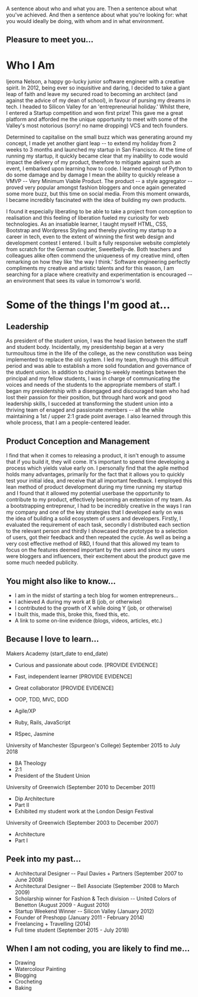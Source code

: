 A sentence about who and what you are. Then a sentence about what you've achieved. And then a sentence about what you're looking for: what you would ideally be doing, with whom and in what environment.

## Pleasure to meet you...

# Who I Am

Ijeoma Nelson, a happy go-lucky junior software engineer with a creative spirit. In 2012, being ever so inquisitive and daring, I decided to take a giant leap of faith and leave my secured road to becoming an architect (and against the advice of my dean of school), in favour of pursing my dreams in tech. I headed to Silicon Valley for an 'entrepreneurial holiday.' Whilst there, I entered a Startup competition and won first prize! This gave me a great platform and afforded me the unique opportunity to meet with some of the Valley's most notorious (sorry! no name dropping) VCS and tech founders.

Determined to capitalise on the small buzz which was generating around my concept, I made yet another giant leap -- to extend my holiday from 2 weeks to 3 months and launched my startup in San Francisco. At the time of running my startup, it quickly became clear that my inability to code would impact the delivery of my product, therefore to mitigate against such an event, I embarked upon learning how to code. I learned enough of Python to do some damage and by damage I mean the ability to quickly release a VMVP -- Very Minimum Viable Product. The product -- a style aggregator -- proved very popular amongst fashion bloggers and once again generated some more buzz, but this time on social media. From this moment onwards, I became incredibly fascinated with the idea of building my own products.

I found it especially liberating to be able to take a project from conception to realisation and this feeling of liberation fueled my curiosity for web technologies. As an insatiable learner, I taught myself HTML, CSS, Bootstrap and Wordpress Styling and thereby pivoting my startup to a career in tech, even to the extent of winning the first web design and development contest I entered. I built a fully responsive website completely from scratch for the German coutrier, Sweetbelly-de. Both teachers and colleagues alike often commend the uniqueness of my creative mind, often remarking on how they like 'the way I think.' Software engineering perfectly compliments my creative and artistic talents and for this reason, I am searching for a place where creativity and experimentation is encouraged -- an environment that sees its value in tomorrow's world.

# Some of the things I'm good at...

## Leadership

As president of the student union, I was the head liasion between the staff and student body. Incidentally, my presidentship began at a very turmoultous time in the life of the college, as the new constitution was being implemented to replace the old system. I led my team, through this difficult period and was able to establish a more solid foundation and governance of the student union. In addition to chairing bi-weekly meetings between the principal and my fellow students, I was in charge of communicating the voices and needs of the students to the appropriate members of staff. I began my presidentship with a disengaged and discouraged team who had lost their passion for their position, but through hard work and good leadership skills, I succeded at transforming the student union into a thriving team of enaged and passionate members -- all the while maintaining a 1st / upper 2:1 grade point average. I also learned through this whole process, that I am a people-centered leader. 

## Product Conception and Management

I find that when it comes to releasing a product, it isn't enough to assume that if you build it, they will come. It's important to spend time developing a process which yields value early on. I personally find that the agile method holds many advantages, primarily for the fact that it allows you to quickly test your initial idea, and receive that all important feedback. I employed this lean method of product development during my time running my startup and I found that it allowed my potential userbase the opportunity to contribute to my product, effectively becoming an extension of my team. As a bootstrapping entreprenur, I had to be incredibly creative in the ways I ran my company and one of the key strategies that I developed early on was the idea of building a solid ecosystem of users and developers. Firstly, I evaluated the requirement of each task, secondly I distributed each section to the relevant person and thirdly I showcased the prototype to a selection of users, got their feedback and then repeated the cycle. As well as being a very cost effective method of R&D, I found that this allowed my team to focus on the features deemed important by the users and since my users were bloggers and influencers, their excitement about the product gave me some much needed publicity. 


## You might also like to know...

- I am in the midst of starting a tech blog for women entrepreneurs...
- I achieved A during my work at B (job, or otherwise)
- I contributed to the growth of X while doing Y (job, or otherwise)
- I built this, made this, broke this, fixed this, etc.
- A link to some on-line evidence (blogs, videos, articles, etc.)

## Because I love to learn...

Makers Academy (start_date to end_date)

- Curious and passionate about code. [PROVIDE EVIDENCE]
- Fast, independent learner [PROVIDE EVIDENCE]
- Great collaborator [PROVIDE EVIDENCE]

- OOP, TDD, MVC, DDD
- Agile/XP
- Ruby, Rails, JavaScript
- RSpec, Jasmine

University of Manchester (Spurgeon's College) September 2015 to July 2018

* BA Theology
* 2:1
* President of the Student Union

University of Greenwich (September 2010 to December 2011)

* Dip Architecture
* Part II
* Exhibited my student work at the London Design Festival

University of Greenwich (September 2003 to December 2007)

* Architecture
* Part I

## Peek into my past...

* Architectural Designer -- Paul Davies + Partners (September 2007 to June 2008)
* Architectural Designer -- Bell Associate (September 2008 to March 2009)   
* Scholarship winner for Fashion & Tech division -- United Colors of Benetton (August 2009 - August 2010)
* Startup Weekend Winner -- Silicon Valley (January 2012)
* Founder of Preshopp (January 2011 - February 2014)
* Freelancing + Travelling (2014)
* Full time student (September 2015 - July 2018)

## When I am not coding, you are likely to find me...

* Drawing
* Watercolour Painting
* Blogging
* Crocheting
* Baking
